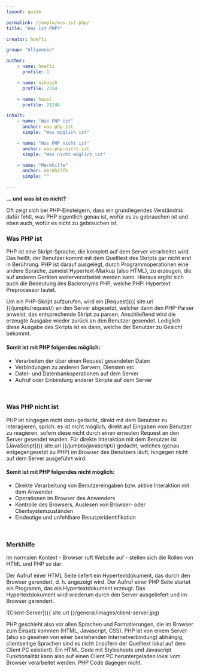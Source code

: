 ```yaml
---
layout: guide

permalink: /jumpto/was-ist-php/
title: "Was ist PHP?"

creator: hoefti

group: "Allgemein"

author:
    - name: hoefti
      profile: 1

    - name: nikosch
      profile: 2314

    - name: hausl
      profile: 21246

inhalt:
    - name: "Was PHP ist"
      anchor: was-php-ist
      simple: "Was möglich ist"

    - name: "Was PHP nicht ist"
      anchor: was-php-nicht-ist
      simple: "Was nicht möglich ist"

    - name: "Merkhilfe"
      anchor: merkhilfe
      simple: ""

---
```


**... und was ist es nicht?**

Oft zeigt sich bei PHP-Einsteigern, dass ein grundlegendes Verständnis dafür fehlt, was PHP eigentlich genau ist, wofür es zu gebrauchen ist und eben auch, wofür es nicht zu gebrauchen ist.


### Was PHP ist
PHP ist eine Skript-Sprache, die komplett auf dem Server verarbeitet wird. Das heißt, der Benutzer kommt mit dem Quelltext des Skripts gar nicht erst in Berührung.
PHP ist darauf ausgelegt, durch Programmoperationen eine andere Sprache, zumeist Hypertext-Markup (also HTML), zu erzeugen, die auf anderen Geräten weiterverarbeitet werden kann. Hieraus ergibt sich auch die Bedeutung des Backronyms PHP, welche PHP: Hypertext Preprocessor lautet.

Um ein PHP-Skript aufzurufen, wird ein [Request]({{ site.url }}/jumpto/request/) an den Server abgesetzt, welcher dann den PHP-Parser anweist, das entsprechende Skript zu parsen. Anschließend wird die erzeugte Ausgabe wieder zurück an den Benutzer gesendet. Lediglich diese Ausgabe des Skripts ist es dann, welche der Benutzer zu Gesicht bekommt.


#### Somit ist mit PHP folgendes möglich:
- Verarbeiten der über einen Request gesendeten Daten
- Verbindungen zu anderen Servern, Diensten etc.
- Datei- und Datenbankoperationen auf dem Server
- Aufruf oder Einbindung anderer Skripte auf dem Server
<br>


### Was PHP nicht ist
PHP ist hingegen nicht dazu gedacht, direkt mit dem Benutzer zu interagieren, sprich: es ist nicht möglich, direkt auf Eingaben vom Benutzer zu reagieren, sofern diese nicht durch einen erneuten Request an den Server gesendet wurden.
Für direkte Interaktion mit dem Benutzer ist [JavaScript]({{ site.url }}/jumpto/javascript/) gedacht, welches (genau entgegengesetzt zu PHP) im Browser des Benutzers läuft, hingegen nicht auf dem Server ausgeführt wird.

#### Somit ist mit PHP folgendes nicht möglich:
- Direkte Verarbeitung von Benutzereingaben bzw. aktive Interaktion mit dem Anwender
- Operationen im Browser des Anwenders
- Kontrolle des Browsers, Auslesen von Browser- oder Clientsystemzuständen
- Eindeutige und unfehlbare Benutzeridentifikation
<br>


### Merkhilfe
Im normalen Kontext - Browser ruft Website auf - stellen sich die Rollen von HTML und PHP so dar:

Der Aufruf einer HTML Seite liefert ein Hypertextdokument, das durch den Browser gerendert, d. h. angezeigt wird.
Der Aufruf einer PHP Seite startet ein Programm, das ein Hypertextdokument erzeugt. Das Hypertextdokument wird wiederum durch den Server ausgeliefert und im Browser gerendert.


![Client-Server]({{ site.url }}/general/images/client-server.jpg)


PHP geschieht also vor allen Sprachen und Formatierungen, die im Browser zum Einsatz kommen (HTML, Javascript, CSS). PHP ist von einem Server (also so gesehen von einer bestehenden Internetverbindung) abhängig, clientseitige Sprachen sind es nicht (insofern der Quelltext lokal auf dem Client PC existiert). Ein HTML Code mit Stylesheets und Javascript Funktionalität kann also auf einen Client PC heruntergeladen lokal vom Browser verarbeitet werden. PHP Code dagegen nicht.

